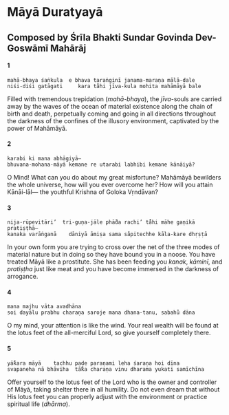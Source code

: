 # Māyā Duratyayā

## Composed by Śrīla Bhakti Sundar Govinda Dev-Goswāmī Mahārāj

#### 1

    mahā-bhaya śaṅkula  e bhava taraṅginī janama-maraṇa mālā-dale
    niśi-diśi gatāgati     kara ta̐hi jīva-kula mohita mahāmāyā bale

Filled with tremendous trepidation (*mahā-bhaya*), the *jīva*-souls are carried away by the waves of the ocean of material existence along the chain of birth and death, perpetually coming and going in all directions throughout the darkness of the confines of the illusory environment, captivated by the power of Mahāmāyā.

#### 2

    karabi ki mana abhāgiyā—
    bhuvana-mohana-māyā kemane re utarabi labhibi kemane kānāiyā?

O Mind! What can you do about my great misfortune? Mahāmāyā bewilders the whole universe, how will you ever overcome her? How will you attain Kānāi-lāl— the youthful Krishna of Goloka Vṛndāvan?

#### 3

    nija-rūpevitāri’  tri-guṇa-jāle phā̐da rachi’ ta̐̐hi māhe gaṇikā pratiṣṭhā—
    kanaka varāṅganā    dāniyā āmiṣa sama sa̐pitechhe kāla-kare dhṛṣṭā

In your own form you are trying to cross over the net of the three modes of material nature but in doing so they have bound you in a noose. You have treated Māyā like a prostitute. She has been feeding you *kanak*, *kāminī*, and *pratiṣṭha* just like meat and you have become immersed in the darkness of arrogance.

#### 4

    mana majhu vāta avadhāna
    soi dayālu prabhu charaṇa saroje mana dhana-tanu, sabahu̐ dāna

O my mind, your attention is like the wind. Your real wealth will be found at the lotus feet of the all-merciful Lord, so give yourself completely there.

#### 5

    yā̐kara māyā    tachhu pade paraṇami leha śaraṇa hoi dīna
    svapaneha nā bhāviha  tā̐ka charaṇa vinu dharama yukati samīchīna

Offer yourself to the lotus feet of the Lord who is the owner and controller of Māyā, taking shelter there in all humility. Do not even dream that without His lotus feet you can properly adjust with the environment or practice spiritual life (*dhārma*).

